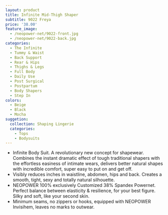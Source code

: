 ```yaml
---
layout: product
title: Infinite Mid-Thigh Shaper 
subtitle: 9022 Freya
price: '38.00'
feature_image: 
  - /neopower-net/9022-front.jpg
  - /neopower-net/9022-back.jpg
categories: 
  - The Infinite
  - Tummy & Waist
  - Back Support
  - Rear & Hips
  - Thighs & Legs
  - Full Body
  - Daily Use
  - Post Surgical
  - Postpartum
  - Body Shapers
  - Step In
colors:
  - Beige
  - Black
  - Mocha
suggetion: 
  collection: Shaping Lingerie
  categories: 
    - Tops
    - Bodysuits
---
```


- Infinite Body Suit. A revolutionary new concept for shapewear. Combines the instant dramatic effect of tough traditional shapers with the effortless easiness of intimate wears, delivers better natural shapes with incredible comfort, super easy to put on and get off.
- Visibly reduces inches in  waistline, abdomen, hips and back. Creates a smooth, tight, sexy and totally natural silhouette.
- NEOPOWER 100% exclusively Customized 38% Spandex Powernet. Perfect balance between elasticity & resilience, for your best figure. Silky and soft, like your second skin.
- Minimum seams, no zippers or hooks, equipped with NEOPOWER Invisihem, leaves no marks to outwear.